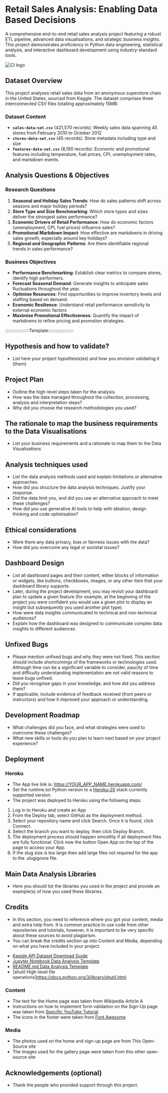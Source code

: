 # Retail Sales Analysis: Enabling Data Based Decisions

A comprehensive end-to-end retail sales analysis project featuring a robust ETL pipeline, advanced data visualisations, and strategic business insights. This project demonstrates proficiency in Python data engineering, statistical analysis, and interactive dashboard development using industry-standard tools.

![CI logo](https://codeinstitute.s3.amazonaws.com/fullstack/ci_logo_small.png)

## Dataset Overview
This project analyses retail sales data from an anonymous superstore chain in the United States, sourced from Kaggle. The dataset comprises three interconnected CSV files totalling approximately 15MB:

### Dataset Content
- **`sales-data-set.csv`** (421,570 records): Weekly sales data spanning 45 stores from February 2010 to October 2012
- **`stores-data-set.csv`** (45 records): Store metadata including type and size
- **`features-data-set.csv`** (8,190 records): Economic and promotional features including temperature, fuel prices, CPI, unemployment rates, and markdown events

## Analysis Questions & Objectives

### Research Questions
1. **Seasonal and Holiday Sales Trends**: How do sales patterns shift across seasons and major holiday periods?
2. **Store Type and Size Benchmarking**: Which store types and sizes deliver the strongest sales performance?
3. **Economic Drivers of Retail Performance**: How do economic factors (unemployment, CPI, fuel prices) influence sales?
4. **Promotional Markdown Impact**: How effective are markdowns in driving sales growth, especially around key holidays?
5. **Regional and Geographic Patterns**: Are there identifiable regional trends in sales performance?

### Business Objectives
- **Performance Benchmarking**: Establish clear metrics to compare stores, identify high performers.
- **Forecast Seasonal Demand**: Generate insights to anticipate sales fluctuations throughout the year.
- **Optimise Resources**: Find opportunities to improve inventory levels and staffing based on demand.
- **Economic Resilience**: Understand retail performance sensitivity to external economic factors
- **Maximise Promotional Effectiveness**: Quantify the impact of markdowns to refine pricing and promotion strategies.


:::::::::::::::::::Template::::::::::::::::::::

## Hypothesis and how to validate?
* List here your project hypothesis(es) and how you envision validating it (them) 

## Project Plan
* Outline the high-level steps taken for the analysis.
* How was the data managed throughout the collection, processing, analysis and interpretation steps?
* Why did you choose the research methodologies you used?

## The rationale to map the business requirements to the Data Visualisations
* List your business requirements and a rationale to map them to the Data Visualisations

## Analysis techniques used
* List the data analysis methods used and explain limitations or alternative approaches.
* How did you structure the data analysis techniques. Justify your response.
* Did the data limit you, and did you use an alternative approach to meet these challenges?
* How did you use generative AI tools to help with ideation, design thinking and code optimisation?

## Ethical considerations
* Were there any data privacy, bias or fairness issues with the data?
* How did you overcome any legal or societal issues?

## Dashboard Design
* List all dashboard pages and their content, either blocks of information or widgets, like buttons, checkboxes, images, or any other item that your dashboard library supports.
* Later, during the project development, you may revisit your dashboard plan to update a given feature (for example, at the beginning of the project you were confident you would use a given plot to display an insight but subsequently you used another plot type).
* How were data insights communicated to technical and non-technical audiences?
* Explain how the dashboard was designed to communicate complex data insights to different audiences. 

## Unfixed Bugs
* Please mention unfixed bugs and why they were not fixed. This section should include shortcomings of the frameworks or technologies used. Although time can be a significant variable to consider, paucity of time and difficulty understanding implementation are not valid reasons to leave bugs unfixed.
* Did you recognise gaps in your knowledge, and how did you address them?
* If applicable, include evidence of feedback received (from peers or instructors) and how it improved your approach or understanding.

## Development Roadmap
* What challenges did you face, and what strategies were used to overcome these challenges?
* What new skills or tools do you plan to learn next based on your project experience? 

## Deployment
### Heroku

* The App live link is: https://YOUR_APP_NAME.herokuapp.com/ 
* Set the runtime.txt Python version to a [Heroku-20](https://devcenter.heroku.com/articles/python-support#supported-runtimes) stack currently supported version.
* The project was deployed to Heroku using the following steps.

1. Log in to Heroku and create an App
2. From the Deploy tab, select GitHub as the deployment method.
3. Select your repository name and click Search. Once it is found, click Connect.
4. Select the branch you want to deploy, then click Deploy Branch.
5. The deployment process should happen smoothly if all deployment files are fully functional. Click now the button Open App on the top of the page to access your App.
6. If the slug size is too large then add large files not required for the app to the .slugignore file.


## Main Data Analysis Libraries
* Here you should list the libraries you used in the project and provide an example(s) of how you used these libraries.


## Credits 

* In this section, you need to reference where you got your content, media and extra help from. It is common practice to use code from other repositories and tutorials, however, it is important to be very specific about these sources to avoid plagiarism. 
* You can break the credits section up into Content and Media, depending on what you have included in your project. 

- [Kaggle API Dataset Download Guide](https://github.com/Kaggle/kagglehub/blob/main/README.md#download-dataset)
- [Jupyter Notebook Data Analysis Template](https://raw.githubusercontent.com/Code-Institute-Org/data-analytics-template/refs/heads/main/jupyter_notebooks/Notebook_Template.ipynb)
- [README.md Data Analysis Template](https://raw.githubusercontent.com/Code-Institute-Solutions/da-README-template/refs/heads/main/README.md)
- [shutil High-level file operations]https://docs.python.org/3/library/shutil.html

### Content 

- The text for the Home page was taken from Wikipedia Article A
- Instructions on how to implement form validation on the Sign-Up page was taken from [Specific YouTube Tutorial](https://www.youtube.com/)
- The icons in the footer were taken from [Font Awesome](https://fontawesome.com/)

### Media

- The photos used on the home and sign-up page are from This Open-Source site
- The images used for the gallery page were taken from this other open-source site



## Acknowledgements (optional)
* Thank the people who provided support through this project.